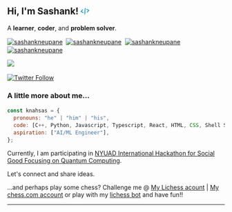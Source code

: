 <h2> Hi, I'm Sashank! <img src="./assets/images/codee.png" width="20"></h2>

A <b>learner</b>, <b>coder</b>, and <b>problem solver</b>. </h1>

<a href="https://twitter.com/SashankNeupane1" target="blank"><img align="center" src="https://simpleicons.org/icons/twitter.svg" alt="sashankneupane" height="25" width="25" /></a>&nbsp;&nbsp;<a href="https://www.linkedin.com/in/sashank-neupane-8b4330192/" target="blank"><img align="center" src="https://simpleicons.org/icons/linkedin.svg" alt="sashankneupane" height="25" width="25" /></a>&nbsp;&nbsp;<a href="https://www.instagram.com/neupanesashank/" target="blank"><img align="center" src="https://simpleicons.org/icons/instagram.svg" alt="sashankneupane" height="25" width="25" /></a>&nbsp;&nbsp;<a href="mailto:sashankneupane7@gmail.com"><img align="center" src="https://simpleicons.org/icons/gmail.svg" alt="sashankneupane" height="25" width="25" /></a>

<a href="https://github.com/sashankneupane"><img src="https://img.shields.io/github/followers/sashankneupane?label=follow&style=social"/></a>

[![Twitter Follow](https://img.shields.io/twitter/follow/sashankneupane1?label=Follow&style=social)](https://twitter.com/sashankneupane1)

### A little more about me...

```javascript
const knahsas = {
  pronouns: "he" | "him" | "his",
  code: [C++, Python, Javascript, Typescript, React, HTML, CSS, Shell Scripting]
  aspiration: ["AI/ML Engineer"],
};
```

Currently, I am participating in <a href = "https://sites.nyuad.nyu.edu/hackathon/" >NYUAD International Hackathon for Social Good Focusing on Quantum Computing</a>.


Let's connect and share ideas.

...and perhaps play some chess? Challenge me @ <a href="https://lichess.org/@/sashankneupane">My Lichess acount</a> | <a href="https://www.chess.com/member/knahsas07">My chess.com account</a> or play with my <a href="https://lichess.org/?user=blindpirate#friend" target="_blank">lichess bot</a> and have fun!!

---
